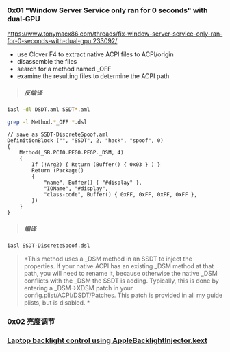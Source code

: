 ### 0x01 "Window Server Service only ran for 0 seconds" with dual-GPU

<https://www.tonymacx86.com/threads/fix-window-server-service-only-ran-for-0-seconds-with-dual-gpu.233092/>



- use Clover F4 to extract native ACPI files to ACPI/origin
- disassemble the files
- search for a method named _OFF
- examine the resulting files to determine the ACPI path

> ##### 反编译

```bash
iasl -dl DSDT.aml SSDT*.aml

grep -l Method.*_OFF *.dsl


```

```
// save as SSDT-DiscreteSpoof.aml
DefinitionBlock ("", "SSDT", 2, "hack", "spoof", 0)
{
    Method(_SB.PCI0.PEG0.PEGP._DSM, 4)
    {
        If (!Arg2) { Return (Buffer() { 0x03 } ) }
        Return (Package()
        {
            "name", Buffer() { "#display" },
            "IOName", "#display",
            "class-code", Buffer() { 0xFF, 0xFF, 0xFF, 0xFF },
        })
    }
}
```

> ##### 编译

```bash
iasl SSDT-DiscreteSpoof.dsl

```



>  *This method uses a _DSM method in an SSDT to inject the properties. If your native ACPI has an existing _DSM method at that path, you will need to rename it, because otherwise the native _DSM conflicts with the _DSM the SSDT is adding. Typically, this is done by entering a _DSM->XDSM patch in your config.plist/ACPI/DSDT/Patches. This patch is provided in all my guide plists, but is disabled. *

### 0x02 亮度调节

### [Laptop backlight control using AppleBacklightInjector.kext](https://www.tonymacx86.com/threads/guide-laptop-backlight-control-using-applebacklightinjector-kext.218222/)



